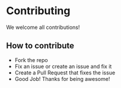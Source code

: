 # Contributing

We welcome all contributions!

## How to contribute

* Fork the repo
* Fix an issue or create an issue and fix it
* Create a Pull Request that fixes the issue
* Good Job! Thanks for being awesome!
